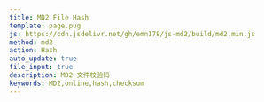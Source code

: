 ```yaml
---
title: MD2 File Hash
template: page.pug
js: https://cdn.jsdelivr.net/gh/emn178/js-md2/build/md2.min.js
method: md2
action: Hash
auto_update: true
file_input: true
description: MD2 文件校验码
keywords: MD2,online,hash,checksum
---
```

